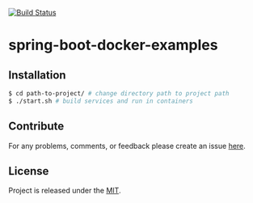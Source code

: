 [![Build Status](https://travis-ci.org/egnaf/spring-boot-docker-examples.svg)](https://travis-ci.org/egnaf/spring-boot-postgres-docker)

# spring-boot-docker-examples

## Installation
```bash
$ cd path-to-project/ # change directory path to project path
$ ./start.sh # build services and run in containers
```

## Contribute
For any problems, comments, or feedback please create an issue 
[here](https://github.com/egnaf/design-patterns/issues).
<br>

## License
Project is released under the [MIT](https://en.wikipedia.org/wiki/MIT_License).